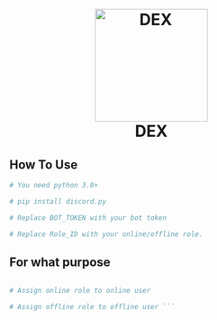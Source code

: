 
<h1 align="center">
  <br>
  <a href="https://github.com/M-DEX-1"><img src="https://github.com/M-DEX-1/TEST/blob/main/29157ceb760c50f50038894e36a36e52.jpg" alt="DEX" width="200"></a>
  <br>
  DEX
  <br>
</h1>

## How To Use

```bash
# You need python 3.8+

# pip install discord.py

# Replace BOT_TOKEN with your bot token

# Replace Role_ID with your online/offline role.
```

## For what purpose

```bash

# Assign online role to online user 

# Assign offline role to offline user ```
